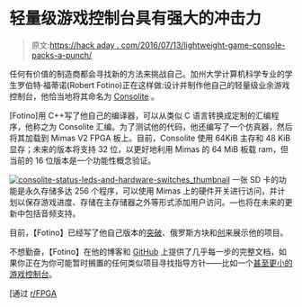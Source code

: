 # 轻量级游戏控制台具有强大的冲击力

> 原文:[https://hack aday . com/2016/07/13/lightweight-game-console-packs-a-punch/](https://hackaday.com/2016/07/13/lightweight-game-console-packs-a-punch/)

任何有价值的制造商都会寻找新的方法来挑战自己。加州大学计算机科学专业的学生罗伯特·福蒂诺(Robert Fotino)正在这样做:设计并制作他自己的轻量级业余游戏控制台，他恰当地将其命名为 [Consolite](https://fotino.me/consolite-fpga/) 。

[Fotino]用 C++写了他自己的编译器，可以从类似 C 语言转换成定制的汇编程序，他称之为 Consolite 汇编。为了测试他的代码，他还编写了一个仿真器，然后将其加载到 Mimas V2 FPGA 板上。目前，Consolite 使用 64KiB 主存和 48 KiB 显存；未来的版本将支持 32 位，以更好地利用 Mimas 的 64 MiB 板载 ram，但当前的 16 位版本是一个功能性概念验证。

[![consolite-status-leds-and-hardware-switches_thumbnail](../Images/0ac2c49a08503d324f8759629ba70f76.png)](https://hackaday.com/wp-content/uploads/2016/07/consolite-status-leds-and-hardware-switches_thumbnail.png) 一张 SD 卡的功能是永久存储多达 256 个程序，可以使用 Mimas 上的硬件开关进行访问，并计划以保存游戏进度、存储在主存储器之外等形式添加用户访问。—也将在未来的更新中包括音频支持。

目前，【Fotino】已经写了他自己版本的[突破](https://fotino.me/breakout-in-assembly/#play)、俄罗斯方块和[创](https://fotino.me/consolite-fpga/#emulation)来展示他的项目。

不想勤奋，【Fotino】在他的博客和 [GitHub](https://github.com/rfotino/consolite-assembler) 上提供了几乎每一步的完整文档，如果你正在为你可能暂时搁置的任何类似项目寻找指导方针——比如一个[甚至更小的游戏控制台](http://hackaday.com/2016/04/10/tiny-attiny85-game-console/)。

[通过 [r/FPGA](https://www.reddit.com/r/FPGA/comments/4nubs0/consolite_a_tiny_game_console_on_an_fpga/)